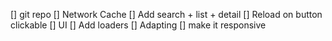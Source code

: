 [] git repo
[] Network Cache
[] Add search + list + detail
[] Reload on button clickable
[] UI
[] Add loaders
[] Adapting
[] make it responsive
